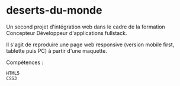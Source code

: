 # deserts-du-monde

Un second projet d'intégration web dans le cadre de la formation Concepteur Développeur d'applications fullstack.

Il s'agit de reproduire une page web responsive (version mobile first, tablette puis PC) à partir d'une maquette.

Compétences :

    HTML5
    CSS3
